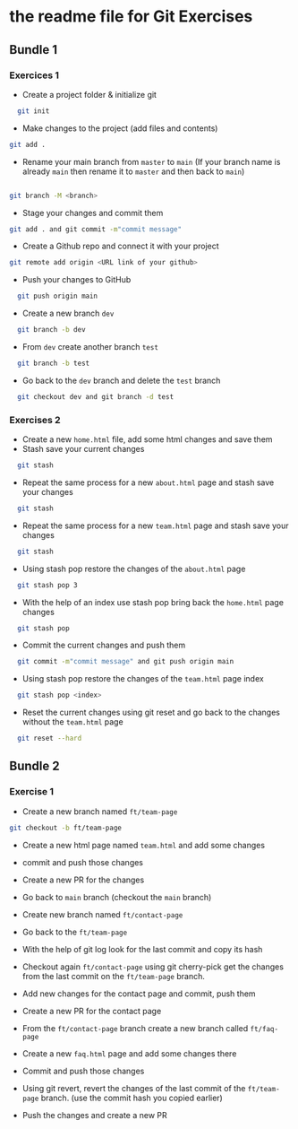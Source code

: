 # the readme file for Git Exercises

## Bundle 1

### Exercices 1

- Create a project folder & initialize git
```bash
  git init
  ```

- Make changes to the project (add files and contents)
```bash
git add .
 ```

- Rename your main branch from `master` to `main` (If your branch name is already `main` then rename it to `master` and then back to `main`)
```bash

git branch -M <branch>
 ```

- Stage your changes and commit them
```bash
git add . and git commit -m"commit message"
 ```

- Create a Github repo and connect it with your project
```bash
git remote add origin <URL link of your github>
 ```

- Push your changes to GitHub
```bash
  git push origin main
   ```

- Create a new branch `dev`
```bash
  git branch -b dev
   ```
- From `dev` create another branch `test`
```bash
  git branch -b test
   ```
- Go back to the `dev` branch and delete the `test` branch
```bash
  git checkout dev and git branch -d test
   ```

### Exercises 2

- Create a new `home.html` file, add some html changes and save them
- Stash save your current changes
```bash
  git stash
   ```
- Repeat the same process for a new `about.html` page and stash save your changes
```bash
  git stash
   ```
- Repeat the same process for a new `team.html` page and stash save your changes
```bash
  git stash
   ```
- Using stash pop restore the changes of the `about.html` page
```bash
  git stash pop 3
   ```
- With the help of an index use stash pop bring back the `home.html` page changes
```bash
  git stash pop
   ```
- Commit the current changes and push them
```bash
  git commit -m"commit message" and git push origin main
   ```
- Using stash pop restore the changes of the `team.html` page index
```bash
  git stash pop <index>
   ```
- Reset the current changes using git reset and go back to the changes without the `team.html` page
```bash
  git reset --hard
   ```
## Bundle 2

### Exercise 1


- Create a new branch named `ft/team-page`
```bash
git checkout -b ft/team-page
```
- Create a new html page named `team.html` and add some changes

- commit and push those changes

- Create a new PR for the changes
- Go back to `main` branch (checkout the `main` branch)
- Create new branch named `ft/contact-page`
- Go back to the `ft/team-page`
- With the help of git log look for the last commit and copy its hash
- Checkout again `ft/contact-page` using git cherry-pick get the changes from the last commit on the `ft/team-page` branch.
- Add new changes for the contact page and commit, push them
- Create a new PR for the contact page
- From the `ft/contact-page` branch create a new branch called `ft/faq-page`
- Create a new `faq.html` page and add some changes there
- Commit and push those changes
- Using git revert, revert the changes of the last commit of the `ft/team-page` branch. (use the commit hash you copied earlier)
- Push the changes and create a new PR
